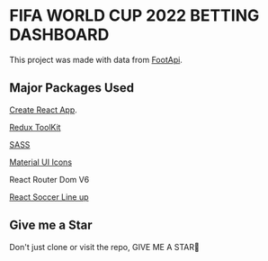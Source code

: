 # FIFA WORLD CUP 2022 BETTING DASHBOARD

This project was made with data from [FootApi](https://rapidapi.com/fluis.lacasse/api/footapi7).

## Major Packages Used

[Create React App](https://github.com/facebook/create-react-app).

[Redux ToolKit](https://redux-toolkit.js.org)

[SASS](https://www.npmjs.com/package/sass)

[Material UI Icons](https://mui.com/material-ui/icons)

React Router Dom V6

[React Soccer Line up](https://github.com/giustini/react-soccer-lineup)

## Give me a Star

Don't just clone or visit the repo, GIVE ME A STAR🌟

